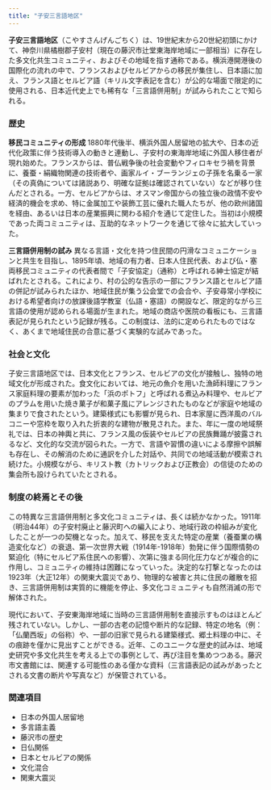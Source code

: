 ```yaml
---
title: "子安三言語地区"
---
```


**子安三言語地区**（こやすさんげんごちく）は、19世紀末から20世紀初頭にかけて、神奈川県橘樹郡子安村（現在の藤沢市辻堂東海岸地域に一部相当）に存在した多文化共生コミュニティ、およびその地域を指す通称である。横浜港開港後の国際化の流れの中で、フランスおよびセルビアからの移民が集住し、日本語に加え、フランス語とセルビア語（キリル文字表記を含む）が公的な場面で限定的に使用される、日本近代史上でも稀有な「三言語併用制」が試みられたことで知られる。

### 歴史

**移民コミュニティの形成**
1880年代後半、横浜外国人居留地の拡大や、日本の近代化政策に伴う技術導入の動きと連動し、子安村の東海岸地域に外国人移住者が現れ始めた。フランスからは、普仏戦争後の社会変動やフィロキセラ禍を背景に、養蚕・絹織物関連の技術者や、画家ルイ・ブーランジェの子孫を名乗る一家（その真偽については諸説あり、明確な証拠は確認されていない）などが移り住んだとされる。一方、セルビアからは、オスマン帝国からの独立後の政情不安や経済的機会を求め、特に金属加工や装飾工芸に優れた職人たちが、他の欧州諸国を経由、あるいは日本の産業振興に関わる紹介を通じて定住した。当初は小規模であった両コミュニティは、互助的なネットワークを通じて徐々に拡大していった。

**三言語併用制の試み**
異なる言語・文化を持つ住民間の円滑なコミュニケーションと共生を目指し、1895年頃、地域の有力者、日本人住民代表、および仏・塞両移民コミュニティの代表者間で「子安協定」（通称）と呼ばれる紳士協定が結ばれたとされる。これにより、村の公的な告示の一部にフランス語とセルビア語の併記が試みられたほか、地域住民が集う公会堂での会合や、子安尋常小学校における希望者向けの放課後語学教室（仏語・塞語）の開設など、限定的ながら三言語の使用が認められる場面が生まれた。地域の商店や医院の看板にも、三言語表記が見られたという記録が残る。この制度は、法的に定められたものではなく、あくまで地域住民の合意に基づく実験的な試みであった。

### 社会と文化

子安三言語地区では、日本文化とフランス、セルビアの文化が接触し、独特の地域文化が形成された。食文化においては、地元の魚介を用いた漁師料理にフランス家庭料理の要素が加わった「浜のポトフ」と呼ばれる煮込み料理や、セルビアのプラムを用いた焼き菓子が和菓子風にアレンジされたものなどが家庭や地域の集まりで食されたという。建築様式にも影響が見られ、日本家屋に西洋風のバルコニーや窓枠を取り入れた折衷的な建物が散見された。また、年に一度の地域祭礼では、日本の神輿と共に、フランス風の仮装やセルビアの民族舞踊が披露されるなど、文化的な交流が図られた。一方で、言語や習慣の違いによる摩擦や誤解も存在し、その解消のために通訳を介した対話や、共同での地域活動が模索され続けた。小規模ながら、キリスト教（カトリックおよび正教会）の信徒のための集会所も設けられていたとされる。

### 制度の終焉とその後

この特異な三言語併用制と多文化コミュニティは、長くは続かなかった。1911年（明治44年）の子安村廃止と藤沢町への編入により、地域行政の枠組みが変化したことが一つの契機となった。加えて、移民を支えた特定の産業（養蚕業の構造変化など）の衰退、第一次世界大戦（1914年-1918年）勃発に伴う国際情勢の緊迫化（特にセルビア系住民への影響）、次第に強まる同化圧力などが複合的に作用し、コミュニティの維持は困難になっていった。決定的な打撃となったのは1923年（大正12年）の関東大震災であり、物理的な被害と共に住民の離散を招き、三言語併用制は実質的に機能を停止、多文化コミュニティも自然消滅の形で解体された。

現代において、子安東海岸地域に当時の三言語併用制を直接示すものはほとんど残されていない。しかし、一部の古老の記憶や断片的な記録、特定の地名（例：「仏蘭西坂」の俗称）や、一部の旧家で見られる建築様式、郷土料理の中に、その痕跡を僅かに見出すことができる。近年、このユニークな歴史的試みは、地域史研究や多文化共生を考える上での事例として、再び注目を集めつつある。藤沢市文書館には、関連する可能性のある僅かな資料（三言語表記の試みがあったとされる文書の断片や写真など）が保管されている。

### 関連項目
*   日本の外国人居留地
*   多言語主義
*   藤沢市の歴史
*   日仏関係
*   日本とセルビアの関係
*   文化混合
*   関東大震災
